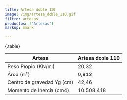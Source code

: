 ```yaml
---
title: Artesa doble 110
image: /img/artesa_doble_110.gif
filtro: artesas
productos: ["Artesas"]
markup: mmark

---
```

{.table}

Artesa                      | Artesa doble 110
----------------------------|------------------
Peso Propio (KN/ml)         | 20,32
Área (m²)	                  | 0,813
Centro de gravedad Yg (cm)	| 42,46
Momento de Inercia (cm4)	  | 10.508.418
